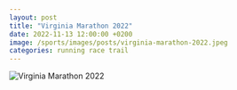 ```yaml
---
layout: post
title: "Virginia Marathon 2022"
date: 2022-11-13 12:00:00 +0200
image: /sports/images/posts/virginia-marathon-2022.jpeg
categories: running race trail
---
```


![Virginia Marathon 2022](/sports/images/posts/virginia-marathon-2022.jpeg)

<!-- more -->